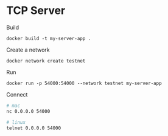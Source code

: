 # TCP Server

Build

`docker build -t my-server-app .`

Create a network

`docker network create testnet`

Run

`docker run -p 54000:54000 --network testnet my-server-app`

Connect

```bash
# mac
nc 0.0.0.0 54000

# linux
telnet 0.0.0.0 54000
```
